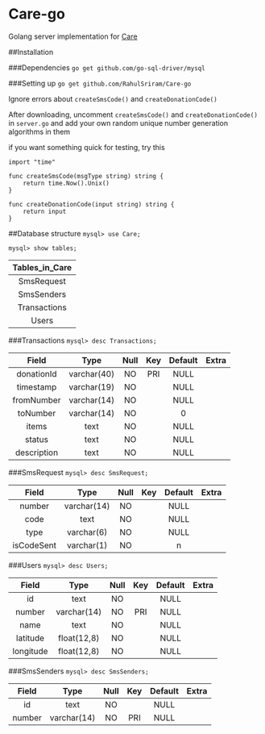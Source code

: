 # Care-go
Golang server implementation for <a href="https://github.com/RahulSriram/Care">Care</a>

##Installation

###Dependencies
`go get github.com/go-sql-driver/mysql`

###Setting up
`go get github.com/RahulSriram/Care-go`

Ignore errors about `createSmsCode()` and `createDonationCode()`

After downloading, uncomment `createSmsCode()` and `createDonationCode()` in `server.go` and add your own random unique number generation algorithms in them

if you want something quick for testing, try this

```
import "time"

func createSmsCode(msgType string) string {
	return time.Now().Unix()
}

func createDonationCode(input string) string {
	return input
}
```

##Database structure
`mysql> use Care;`

`mysql> show tables;`

| Tables_in_Care |
|:--------------:|
| SmsRequest     |
| SmsSenders     |
| Transactions   |
| Users          |

###Transactions
`mysql> desc Transactions;`

| Field       | Type        | Null | Key | Default | Extra |
|:-----------:|:-----------:|:----:|:---:|:-------:|:-----:|
| donationId  | varchar(40) | NO   | PRI | NULL    |       |
| timestamp   | varchar(19) | NO   |     | NULL    |       |
| fromNumber  | varchar(14) | NO   |     | NULL    |       |
| toNumber    | varchar(14) | NO   |     | 0       |       |
| items       | text        | NO   |     | NULL    |       |
| status      | text        | NO   |     | NULL    |       |
| description | text        | NO   |     | NULL    |       |

###SmsRequest
`mysql> desc SmsRequest;`

| Field      | Type        | Null | Key | Default | Extra |
|:----------:|:-----------:|:----:|:---:|:-------:|:-----:|
| number     | varchar(14) | NO   |     | NULL    |       |
| code       | text        | NO   |     | NULL    |       |
| type       | varchar(6)  | NO   |     | NULL    |       |
| isCodeSent | varchar(1)  | NO   |     | n       |       |

###Users
`mysql> desc Users;`

| Field     | Type        | Null | Key | Default | Extra |
|:---------:|:-----------:|:----:|:---:|:-------:|:-----:|
| id        | text        | NO   |     | NULL    |       |
| number    | varchar(14) | NO   | PRI | NULL    |       |
| name      | text        | NO   |     | NULL    |       |
| latitude  | float(12,8) | NO   |     | NULL    |       |
| longitude | float(12,8) | NO   |     | NULL    |       |

###SmsSenders
`mysql> desc SmsSenders;`

| Field     | Type        | Null | Key | Default | Extra |
|:---------:|:-----------:|:----:|:---:|:-------:|:-----:|
| id        | text        | NO   |     | NULL    |       |
| number    | varchar(14) | NO   | PRI | NULL    |       |
